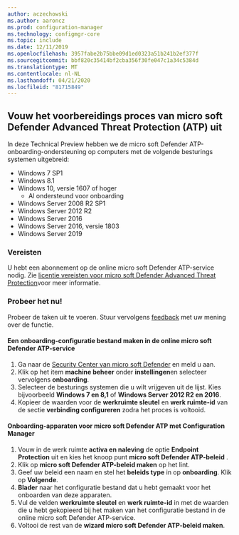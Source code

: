 ```yaml
---
author: aczechowski
ms.author: aaroncz
ms.prod: configuration-manager
ms.technology: configmgr-core
ms.topic: include
ms.date: 12/11/2019
ms.openlocfilehash: 3957fabe2b75bbe09d1ed0323a51b241b2ef377f
ms.sourcegitcommit: bbf820c35414bf2cba356f30fe047c1a34c5384d
ms.translationtype: MT
ms.contentlocale: nl-NL
ms.lasthandoff: 04/21/2020
ms.locfileid: "81715849"
---
```

## <a name="expand-microsoft-defender-advanced-threat-protection-atp-onboarding"></a><a name="bkmk_atp"></a>Vouw het voorbereidings proces van micro soft Defender Advanced Threat Protection (ATP) uit

In deze Technical Preview hebben we de micro soft Defender ATP-onboarding-ondersteuning op computers met de volgende besturings systemen uitgebreid:

- Windows 7 SP1
- Windows 8.1
- Windows 10, versie 1607 of hoger
   - Al ondersteund voor onboarding
- Windows Server 2008 R2 SP1
- Windows Server 2012 R2
- Windows Server 2016
- Windows Server 2016, versie 1803
- Windows Server 2019

### <a name="prerequisites"></a>Vereisten

 U hebt een abonnement op de online micro soft Defender ATP-service nodig. Zie [licentie vereisten voor micro soft Defender Advanced Threat Protection](https://docs.microsoft.com/windows/security/threat-protection/microsoft-defender-atp/minimum-requirements#licensing-requirements)voor meer informatie.


### <a name="try-it-out"></a>Probeer het nu!

Probeer de taken uit te voeren. Stuur vervolgens [feedback](../../../../understand/find-help.md#product-feedback) met uw mening over de functie.

#### <a name="create-an-onboarding-configuration-file-in-microsoft-defender-atp-online-service"></a>Een onboarding-configuratie bestand maken in de online micro soft Defender ATP-service

1. Ga naar de [Security Center van micro soft Defender](https://securitycenter.windows.com/) en meld u aan.
1. Klik op het item **machine beheer** onder **instellingen**en selecteer vervolgens **onboarding**.
1. Selecteer de besturings systemen die u wilt vrijgeven uit de lijst. Kies bijvoorbeeld **Windows 7 en 8,1** of **Windows Server 2012 R2 en 2016**.
1. Kopieer de waarden voor de **werkruimte sleutel** en **werk ruimte-id** van de sectie **verbinding configureren** zodra het proces is voltooid.

#### <a name="onboard-devices-for-microsoft-defender-atp-with-configuration-manager"></a>Onboarding-apparaten voor micro soft Defender ATP met Configuration Manager

1. Vouw in de werk ruimte **activa en naleving** de optie **Endpoint Protection** uit en kies het knoop punt **micro soft Defender ATP-beleid** .
1. Klik op **micro soft Defender ATP-beleid maken** op het lint.
1. Geef uw beleid een naam en stel het **beleids type** in op **onboarding**. Klik op **Volgende**.
1. **Blader** naar het configuratie bestand dat u hebt gemaakt voor het onboarden van deze apparaten.
1. Vul de velden **werkruimte sleutel** en **werk ruimte-id** in met de waarden die u hebt gekopieerd bij het maken van het configuratie bestand in de online micro soft Defender ATP-service.
1. Voltooi de rest van de **wizard micro soft Defender ATP-beleid maken**.
